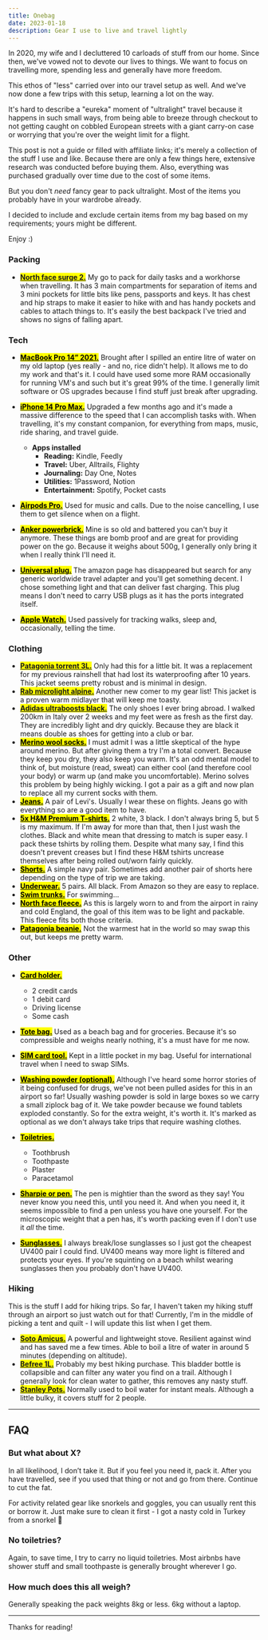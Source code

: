 ```yaml
---
title: Onebag
date: 2023-01-18
description: Gear I use to live and travel lightly
---
```


In 2020, my wife and I decluttered 10 carloads of stuff from our home. Since then, we've vowed not to devote our lives to things. We want to focus on travelling more, spending less and generally have more freedom.

This ethos of "less" carried over into our travel setup as well.
And we've now done a few trips with this setup, learning a lot on the way.

It's hard to describe a "eureka" moment of "ultralight" travel because it happens in such small ways, from being able to breeze through checkout to not getting caught on cobbled European streets with a giant carry-on case or worrying that you're over the weight limit for a flight.

This post is not a guide or filled with affiliate links; it's merely a collection of the stuff I use and like.
Because there are only a few things here, extensive research was conducted before buying them. Also, everything was purchased gradually over time due to the cost of some items.

But you don't _need_ fancy gear to pack ultralight. Most of the items you probably have in your wardrobe already.

I decided to include and exclude certain items from my bag based on my requirements; yours might be different.

Enjoy :)

### Packing

- <mark>[**<u>North face surge 2.</u>**](https://amzn.eu/d/2OWk5Ux)</mark> My go to pack for daily tasks and a workhorse when travelling. It has 3 main compartments for separation of items and 3 mini pockets for little bits like pens, passports and keys. It has chest and hip straps to make it easier to hike with and has handy pockets and cables to attach things to. It's easily the best backpack I've tried and shows no signs of falling apart.

### Tech

- <mark>**<u>MacBook Pro 14” 2021.</u>**</mark> Brought after I spilled an entire litre of water on my old laptop (yes really - and no, rice didn't help). It allows me to do my work and that's it. I could have used some more RAM occasionally for running VM's and such but it's great 99% of the time. I generally limit software or OS upgrades because I find stuff just break after upgrading.
- <mark>**<u>iPhone 14 Pro Max.</u>**</mark> Upgraded a few months ago and it's made a massive difference to the speed that I can accomplish tasks with. When travelling, it's my constant companion, for everything from maps, music, ride sharing, and travel guide.

  - **Apps installed**
    - **Reading:** Kindle, Feedly
    - **Travel:** Uber, Alltrails, Flighty
    - **Journaling:** Day One, Notes
    - **Utilities:** 1Password, Notion
    - **Entertainment:** Spotify, Pocket casts

- <mark>**<u>Airpods Pro.</u>**</mark> Used for music and calls. Due to the noise cancelling, I use them to get silence when on a flight.
- <mark>**<u>Anker powerbrick.</u>**</mark> Mine is so old and battered you can't buy it anymore. These things are bomb proof and are great for providing power on the go. Because it weighs about 500g, I generally only bring it when I really think I'll need it.
- <mark>**<u>Universal plug.</u>**</mark> The amazon page has disappeared but search for any generic worldwide travel adapter and you'll get something decent. I chose something light and that can deliver fast charging. This plug means I don't need to carry USB plugs as it has the ports integrated itself.
- <mark>**<u>Apple Watch.</u>**</mark> Used passively for tracking walks, sleep and, occasionally, telling the time.

### Clothing

- <mark>[**<u>Patagonia torrent 3L.</u>**](https://eu.patagonia.com/gb/en/torrentshell/)</mark> Only had this for a little bit. It was a replacement for my previous rainshell that had lost its waterproofing after 10 years. This jacket seems pretty robust and is minimal in design.
- <mark>[**<u>Rab microlight alpine.</u>**](https://rab.equipment/uk/microlight-jacket-aw20)</mark> Another new comer to my gear list! This jacket is a proven warm midlayer that will keep me toasty.
- <mark>[**<u>Adidas ultraboosts black.</u>**](https://amzn.eu/d/iUHmtP9)</mark> The only shoes I ever bring abroad. I walked 200km in Italy over 2 weeks and my feet were as fresh as the first day. They are incredibly light and dry quickly. Because they are black it means double as shoes for getting into a club or bar.
- <mark>**<u>Merino wool socks.</u>**</mark> I must admit I was a little skeptical of the hype around merino. But after giving them a try I'm a total convert. Because they keep you dry, they also keep you warm. It's an odd mental model to think of, but moisture (read, sweat) can either cool (and therefore cool your body) or warm up (and make you uncomfortable). Merino solves this problem by being highly wicking. I got a pair as a gift and now plan to replace all my current socks with them.
- <mark>**<u>Jeans.</u>**</mark> A pair of Levi's. Usually I wear these on flights. Jeans go with everything so are a good item to have.
- <mark>**<u>5x H&M Premium T-shirts.</u>**</mark> 2 white, 3 black. I don't always bring 5, but 5 is my maximum. If I'm away for more than that, then I just wash the clothes. Black and white mean that dressing to match is super easy. I pack these tshirts by rolling them. Despite what many say, I find this doesn't prevent creases but I find these H&M tshirts uncrease themselves after being rolled out/worn fairly quickly.
- <mark>**<u>Shorts.</u>**</mark> A simple navy pair. Sometimes add another pair of shorts here depending on the type of trip we are taking.
- <mark>**<u>Underwear.</u>**</mark> 5 pairs. All black. From Amazon so they are easy to replace.
- <mark>**<u>Swim trunks.</u>**</mark> For swimming...
- <mark>**<u>North face fleece.</u>**</mark> As this is largely worn to and from the airport in rainy and cold England, the goal of this item was to be light and packable. This fleece fits both those criteria.
- <mark>**<u>Patagonia beanie.</u>**</mark> Not the warmest hat in the world so may swap this out, but keeps me pretty warm.

### Other

- <mark>**<u>Card holder.</u>**</mark>

  - 2 credit cards
  - 1 debit card
  - Driving license
  - Some cash

- <mark>**<u>Tote bag.</u>**</mark> Used as a beach bag and for groceries. Because it's so compressible and weighs nearly nothing, it's a must have for me now.
- <mark>**<u>SIM card tool.</u>**</mark> Kept in a little pocket in my bag. Useful for international travel when I need to swap SIMs.
- <mark>**<u>Washing powder (optional).</u>**</mark> Although I've heard some horror stories of it being confused for drugs, we've not been pulled asides for this in an airport so far! Usually washing powder is sold in large boxes so we carry a small ziplock bag of it. We take powder because we found tablets exploded constantly. So for the extra weight, it's worth it. It's marked as optional as we don't always take trips that require washing clothes.
- <mark>**<u>Toiletries.</u>**</mark>

  - Toothbrush
  - Toothpaste
  - Plaster
  - Paracetamol

- <mark>**<u>Sharpie or pen.</u>**</mark> The pen is mightier than the sword as they say! You never know you need this, until you need it. And when you need it, it seems impossible to find a pen unless you have one yourself. For the microscopic weight that a pen has, it's worth packing even if I don't use it _all_ the time.
- <mark>**<u>Sunglasses.</u>**</mark> I always break/lose sunglasses so I just got the cheapest UV400 pair I could find. UV400 means way more light is filtered and protects your eyes. If you're squinting on a beach whilst wearing sunglasses then you probably don't have UV400.

### Hiking

This is the stuff I add for hiking trips. So far, I haven't taken my hiking stuff through an airport so just watch out for that! Currently, I'm in the middle of picking a tent and quilt - I will update this list when I get them.

- <mark>[**<u>Soto Amicus.</u>**](https://amzn.eu/d/8Y7sVm2)</mark> A powerful and lightweight stove. Resilient against wind and has saved me a few times. Able to boil a litre of water in around 5 minutes (depending on altitude).
- <mark>[**<u>Befree 1L.</u>**](https://amzn.eu/d/1PBDINy)</mark> Probably my best hiking purchase. This bladder bottle is collapsible and can filter any water you find on a trail. Although I generally look for clean water to gather, this removes any nasty stuff.
- <mark>[**<u>Stanley Pots.</u>**](https://amzn.eu/d/fhWDIc0)</mark> Normally used to boil water for instant meals. Although a little bulky, it covers stuff for 2 people.

---

## FAQ

### But what about X?

In all likelihood, I don’t take it. But if you feel you need it, pack it. After you have travelled, see if you used that thing or not and go from there. Continue to cut the fat.

For activity related gear like snorkels and goggles, you can usually rent this or borrow it. Just make sure to clean it first - I got a nasty cold in Turkey from a snorkel 🤮

### No toiletries?

Again, to save time, I try to carry no liquid toiletries. Most airbnbs have shower stuff and small toothpaste is generally brought wherever I go.

### How much does this all weigh?

Generally speaking the pack weights 8kg or less. 6kg without a laptop.

---

Thanks for reading!
